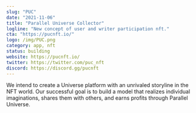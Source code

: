 ```yaml
---
slug: "PUC"
date: "2021-11-06"
title: "Parallel Universe Collector"
logline: "New concept of user and writer participation nft."
cta: "https://pucnft.io/"
logo: /img/PUC.png
category: app, nft
status: building
website: https://pucnft.io/
twitter: https://twitter.com/puc_nft
discord: https://discord.gg/pucnft
---
```


We intend to create a Universe platform with an unrivaled storyline in the NFT world. Our successful goal is to build a model that realizes individual imaginations, shares them with others, and earns profits through Parallel Universe.
